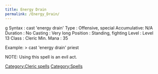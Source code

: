 ```yaml
---
title: Energy Drain
permalink: /Energy_Drain/
---
```


<nowiki>g Syntax : cast 'energy drain' Type : Offensive, special
Accumulative: N/A Duration : No Casting : Very long Position : Standing,
fighting Level : Level 13 Class : Cleric Min. Mana : 35

</pre>

Example: \> cast 'energy drain' priest

NOTE: Using this spell is an evil act.

[Category:Cleric spells](Category:Cleric_spells "wikilink")
[Category:Spells](Category:Spells "wikilink")